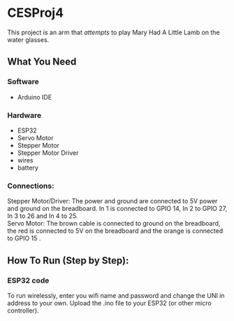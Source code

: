 # CESProj4

This project is an arm that *attempts* to play Mary Had A Little Lamb on the water glasses.

## What You Need 
### Software
- Arduino IDE<br />

### Hardware
- ESP32
- Servo Motor
- Stepper Motor
- Stepper Motor Driver
- wires
- battery

### Connections:
Stepper Motor/Driver: The power and ground are connected to 5V power and ground on the breadboard. In 1 is connected to GPIO 14, In 2 to GPIO 27, In 3 to 26 and In 4 to 25. <br/>
Servo Motor: The brown cable is connected to ground on the breadboard, the red is connected to 5V on the breadboard and the orange is connected to GPIO 15 .<br/>

## How To Run (Step by Step):
### ESP32 code<br />
To run wirelessly, enter you wifi name and password and change the UNI in address to your own.
Upload the .ino file to your ESP32 (or other micro controller). 
